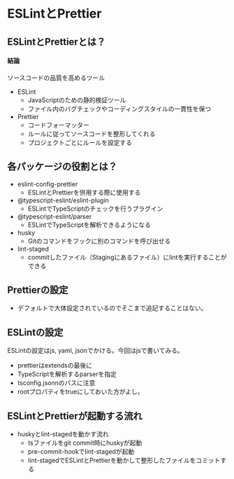# ESLintとPrettier
## ESLintとPrettierとは？
#### 結論
ソースコードの品質を高めるツール

- ESLint
    - JavaScriptのための静的検証ツール
    - ファイル内のバグチェックやコーディングスタイルの一貫性を保つ
- Prettier
    - コードフォーマッター
    - ルールに従ってソースコードを整形してくれる
    - プロジェクトごとにルールを設定する

## 各パッケージの役割とは？
- eslint-config-prettier
    - ESLintとPrettierを併用する際に使用する
- @typescript-eslint/eslint-plugin
    - ESLintでTypeScriptのチェックを行うプラグイン
- @typescript-eslint/parser
    - ESLintでTypeScriptを解析できるようになる
- husky
    - Gitのコマンドをフックに別のコマンドを呼び出せる
- lint-staged
    - commitしたファイル（Stagingにあるファイル）にlintを実行することができる

## Prettierの設定
- デフォルトで大体設定されているのでそこまで追記することはない。

## ESLintの設定
ESLintの設定はjs, yaml, jsonでかける。今回はjsで書いてみる。

- prettierはextendsの最後に
- TypeScriptを解析するparserを指定
- tsconfig.jsonnのパスに注意
- rootプロパティをtrueにしておいた方がよし。

## ESLintとPrettierが起動する流れ
- huskyとlint-stagedを動かす流れ
    - tsファイルをgit commit時にhuskyが起動
    - pre-commit-hookでlint-stagedが起動
    - lint-stagedでESLintとPrettierを動かして整形したファイルをコミットする